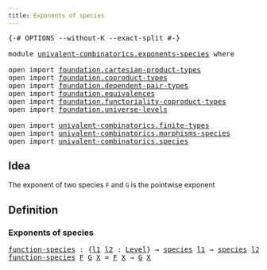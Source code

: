 ```yaml
---
title: Exponents of species
---
```


<pre class="Agda"><a id="46" class="Symbol">{-#</a> <a id="50" class="Keyword">OPTIONS</a> <a id="58" class="Pragma">--without-K</a> <a id="70" class="Pragma">--exact-split</a> <a id="84" class="Symbol">#-}</a>

<a id="89" class="Keyword">module</a> <a id="96" href="univalent-combinatorics.exponents-species.html" class="Module">univalent-combinatorics.exponents-species</a> <a id="138" class="Keyword">where</a>

<a id="145" class="Keyword">open</a> <a id="150" class="Keyword">import</a> <a id="157" href="foundation.cartesian-product-types.html" class="Module">foundation.cartesian-product-types</a>
<a id="192" class="Keyword">open</a> <a id="197" class="Keyword">import</a> <a id="204" href="foundation.coproduct-types.html" class="Module">foundation.coproduct-types</a>
<a id="231" class="Keyword">open</a> <a id="236" class="Keyword">import</a> <a id="243" href="foundation.dependent-pair-types.html" class="Module">foundation.dependent-pair-types</a>
<a id="275" class="Keyword">open</a> <a id="280" class="Keyword">import</a> <a id="287" href="foundation.equivalences.html" class="Module">foundation.equivalences</a>
<a id="311" class="Keyword">open</a> <a id="316" class="Keyword">import</a> <a id="323" href="foundation.functoriality-coproduct-types.html" class="Module">foundation.functoriality-coproduct-types</a> 
<a id="365" class="Keyword">open</a> <a id="370" class="Keyword">import</a> <a id="377" href="foundation.universe-levels.html" class="Module">foundation.universe-levels</a>

<a id="405" class="Keyword">open</a> <a id="410" class="Keyword">import</a> <a id="417" href="univalent-combinatorics.finite-types.html" class="Module">univalent-combinatorics.finite-types</a>
<a id="454" class="Keyword">open</a> <a id="459" class="Keyword">import</a> <a id="466" href="univalent-combinatorics.morphisms-species.html" class="Module">univalent-combinatorics.morphisms-species</a>
<a id="508" class="Keyword">open</a> <a id="513" class="Keyword">import</a> <a id="520" href="univalent-combinatorics.species.html" class="Module">univalent-combinatorics.species</a>
</pre>
## Idea

The exponent of two species `F` and `G` is the pointwise exponent

## Definition

### Exponents of species

<pre class="Agda"><a id="function-species"></a><a id="682" href="univalent-combinatorics.exponents-species.html#682" class="Function">function-species</a> <a id="699" class="Symbol">:</a> <a id="701" class="Symbol">{</a><a id="702" href="univalent-combinatorics.exponents-species.html#702" class="Bound">l1</a> <a id="705" href="univalent-combinatorics.exponents-species.html#705" class="Bound">l2</a> <a id="708" class="Symbol">:</a> <a id="710" href="Agda.Primitive.html#597" class="Postulate">Level</a><a id="715" class="Symbol">}</a> <a id="717" class="Symbol">→</a> <a id="719" href="univalent-combinatorics.species.html#273" class="Function">species</a> <a id="727" href="univalent-combinatorics.exponents-species.html#702" class="Bound">l1</a> <a id="730" class="Symbol">→</a> <a id="732" href="univalent-combinatorics.species.html#273" class="Function">species</a> <a id="740" href="univalent-combinatorics.exponents-species.html#705" class="Bound">l2</a> <a id="743" class="Symbol">→</a> <a id="745" href="univalent-combinatorics.finite-types.html#4455" class="Function">𝔽</a> <a id="747" class="Symbol">→</a> <a id="749" href="foundation-core.universe-levels.html#222" class="Primitive">UU</a> <a id="752" class="Symbol">(</a><a id="753" href="univalent-combinatorics.exponents-species.html#702" class="Bound">l1</a> <a id="756" href="Agda.Primitive.html#810" class="Primitive Operator">⊔</a> <a id="758" href="univalent-combinatorics.exponents-species.html#705" class="Bound">l2</a><a id="760" class="Symbol">)</a>
<a id="762" href="univalent-combinatorics.exponents-species.html#682" class="Function">function-species</a> <a id="779" href="univalent-combinatorics.exponents-species.html#779" class="Bound">F</a> <a id="781" href="univalent-combinatorics.exponents-species.html#781" class="Bound">G</a> <a id="783" href="univalent-combinatorics.exponents-species.html#783" class="Bound">X</a> <a id="785" class="Symbol">=</a> <a id="787" href="univalent-combinatorics.exponents-species.html#779" class="Bound">F</a> <a id="789" href="univalent-combinatorics.exponents-species.html#783" class="Bound">X</a> <a id="791" class="Symbol">→</a> <a id="793" href="univalent-combinatorics.exponents-species.html#781" class="Bound">G</a> <a id="795" href="univalent-combinatorics.exponents-species.html#783" class="Bound">X</a>
</pre>
